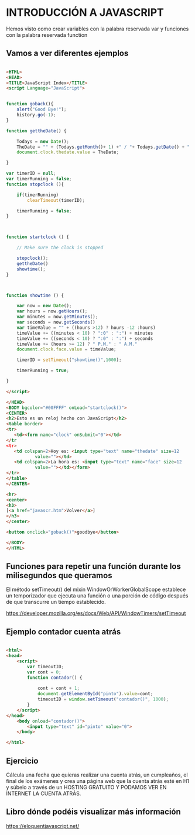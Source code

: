 # INTRODUCCIÓN A JAVASCRIPT


Hemos visto como crear variables con la palabra reservada var y funciones con la palabra reservada function


Vamos a ver diferentes ejemplos
---

```html

<HTML>
<HEAD>
<TITLE>JavaScript Index</TITLE>
<script Language="JavaScript">


function goback(){
	alert("Good Bye!");
	history.go(-1);
}

function gettheDate() {

	Todays = new Date();
	TheDate = "" + (Todays.getMonth()+ 1) +" / "+ Todays.getDate() + " / " + (Todays.getYear() + 1900) 
	document.clock.thedate.value = TheDate;

}

var timerID = null;
var timerRunning = false;
function stopclock (){

	if(timerRunning)
		clearTimeout(timerID);

	timerRunning = false;
}



function startclock () {

	// Make sure the clock is stopped

	stopclock();
	gettheDate()
	showtime();
}



function showtime () {

	var now = new Date();
	var hours = now.getHours();
	var minutes = now.getMinutes();
	var seconds = now.getSeconds()
	var timeValue = "" + ((hours >12) ? hours -12 :hours)
	timeValue += ((minutes < 10) ? ":0" : ":") + minutes
	timeValue += ((seconds < 10) ? ":0" : ":") + seconds
	timeValue += (hours >= 12) ? " P.M." : " A.M."
	document.clock.face.value = timeValue;

	timerID = setTimeout("showtime()",1000);

	timerRunning = true;

}

</script>

</HEAD>
<BODY bgcolor="#00FFFF" onLoad="startclock()">
<CENTER>
<h2>Esto es un reloj hecho con JavaScript</h2>
<table border>
<tr>
   <td><form name="clock" onSubmit="0"></td>
</tr
<tr>
   <td colspan=2>Hoy es: <input type="text" name="thedate" size=12
           value=""></td>
   <td colspan=2>La hora es: <input type="text" name="face" size=12
           value=""></td></form>
</tr>
</table>
</CENTER>

<hr>
<center>
<h3>
[<a href="javascr.htm">Volver</a>]
</h3>
</center>

<button onclick="goback()">goodbye</button>

</BODY>
</HTML>

```

Funciones para repetir una función durante los milisegundos que queramos
---
El método setTimeout() del mixin WindowOrWorkerGlobalScope establece un temporizador que ejecuta una función o una porción de código después de que transcurre un tiempo establecido.

https://developer.mozilla.org/es/docs/Web/API/WindowTimers/setTimeout


Ejemplo contador cuenta atrás
---
```html

<html>
<head>
    <script>
        var timeoutID;
        var cont = 0;
        function contador() {
            
            cont = cont + 1;
            document.getElementById("pinto").value=cont;
            timeoutID = window.setTimeout("contador()", 1000);
        }
    </script>
</head>
    <body onload="contador()">
        <input type="text" id="pinto" value="0">
    </body>

</html>
``` 

Ejercicio
---
Cálcula una fecha que quieras realizar una cuenta atrás, un cumpleaños, el final de los exámenes y crea una página web que la cuenta atrás esté en H1 y súbelo a través de un HOSTING GRATUITO Y PODAMOS VER EN INTERNET LA CUENTA ATRÁS.

Libro dónde podéis visualizar más información
---
https://eloquentjavascript.net/

